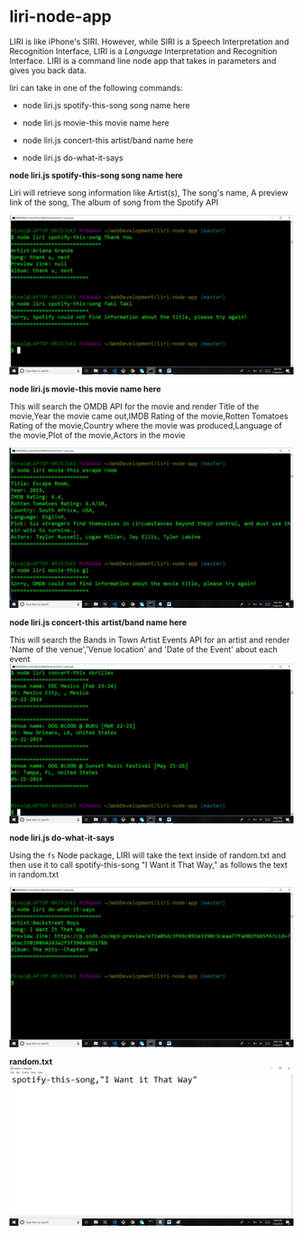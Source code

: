 # liri-node-app
LIRI is like iPhone's SIRI. However, while SIRI is a Speech Interpretation and Recognition Interface, LIRI is a _Language_ Interpretation and Recognition Interface. LIRI is a command line node app that takes in parameters and gives you back data.

liri can take in one of the following commands:

   * node liri.js spotify-this-song song name here

   * node liri.js movie-this movie name here

   * node liri.js concert-this artist/band name here

   * node liri.js do-what-it-says
   
   **node liri.js spotify-this-song song name here**
   
  Liri will retrieve song information like Artist(s), The song's name, A preview link of the song, The album of song from the Spotify API 
  
![Screenshot](images/SpotifyScreenshot.jpg)
  
  **node liri.js movie-this movie name here**
  
  This will search the OMDB API for the movie and render Title of the movie,Year the movie came out,IMDB Rating of the movie,Rotten           Tomatoes Rating of the movie,Country where the movie was produced,Language of the movie,Plot of the movie,Actors in the movie
  
  ![Screenshot](images/OMDB.jpg)
  
  **node liri.js concert-this artist/band name here**
  
  This will search the Bands in Town Artist Events API for an artist and render 'Name of the venue','Venue location' and 'Date of the     Event' about each event
    ![Screenshot](images/BandsinTown.jpg)

   **node liri.js do-what-it-says**
   
   Using the `fs` Node package, LIRI will take the text inside of random.txt and then use it to call spotify-this-song "I Want it That        Way," as follows the text in random.txt


![Screenshot](images/Doitasitsays.jpg)
     
   
   **random.txt**
![Screenshot](images/random.jpg)
